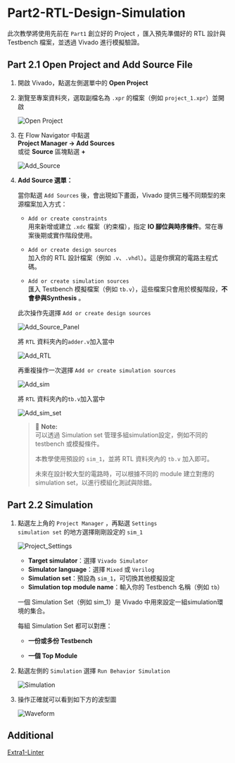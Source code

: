 # Part2-RTL-Design-Simulation
此次教學將使用先前在 `Part1` 創立好的 Project ，匯入預先準備好的 RTL 設計與 Testbench 檔案，並透過 Vivado 進行模擬驗證。

## Part 2.1 Open Project and Add Source File

1.  開啟 Vivado，點選左側選單中的 **Open Project**  
2.  瀏覽至專案資料夾，選取副檔名為 `.xpr` 的檔案（例如 `project_1.xpr`）並開啟

    ![Open Project](./png/Open_Project.png)

3.  在 Flow Navigator 中點選  
    **Project Manager → Add Sources**  
    或從 **Source** 區塊點選 **+**  

    ![Add_Source](./png/Add_Source.png)

4. **Add Source 選單：**

   當你點選 `Add Sources` 後，會出現如下畫面，Vivado 提供三種不同類型的來源檔案加入方式：

   - `Add or create constraints`  
     用來新增或建立 `.xdc` 檔案（約束檔），指定 **IO 腳位與時序條件**。常在專案後期或實作階段使用。

   - `Add or create design sources`  
     加入你的 RTL 設計檔案（例如 `.v`、`.vhdl`）。這是你撰寫的電路主程式碼。

   - `Add or create simulation sources`  
     匯入 Testbench 模擬檔案（例如 `tb.v`），這些檔案只會用於模擬階段，**不會參與Synthesis** 。

    此次操作先選擇 `Add or create design sources`

    ![Add_Source_Panel](./png/Add_Source_Panel.png)  

    將 `RTL` 資料夾內的`adder.v`加入當中  
    
    ![Add_RTL](./png/Add_RTL.png)  

    再重複操作一次選擇 `Add or create simulation sources` 

    ![Add_sim](./png/Add_sim.png)

    將 `RTL` 資料夾內的`tb.v`加入當中  

    ![Add_sim_set](./png/Add_simulation_set.png)  

    > 📌 **Note:**  
    可以透過 Simulation set 管理多組simulation設定，例如不同的 testbench 或模擬條件。  
    >
    >本教學使用預設的 `sim_1`，並將 RTL 資料夾內的 `tb.v` 加入即可。
    >
    >未來在設計較大型的電路時，可以根據不同的 module 建立對應的 simulation set，以進行模組化測試與除錯。
    

## Part 2.2 Simulation

1.  點選左上角的 `Project Manager` ，再點選 `Settings`  
    `simulation set` 的地方選擇剛剛設定的 `sim_1`

    ![Project_Settings](./png/Project_settings.png)  

    - **Target simulator**：選擇 `Vivado Simulator`
    - **Simulator language**：選擇 `Mixed` 或 `Verilog`
    - **Simulation set**：預設為 `sim_1`，可切換其他模擬設定
    - **Simulation top module name**：輸入你的 Testbench 名稱（例如 `tb`）

    一個 Simulation Set（例如 sim_1）是 Vivado 中用來設定一組simulation環境的集合。  
       
    每組 Simulation Set 都可以對應：  
    - **一份或多份 Testbench**

    - **一個 Top Module**

2.  點選左側的 `Simulation` 選擇 `Run Behavior Simulation`  

    ![Simulation](./png/Simulation.png)

3.  操作正確就可以看到如下方的波型圖  

    ![Waveform](./png/Waveform.png)

## Additional  

[Extra1-Linter](../Extra1-Linter/)
